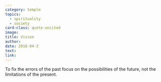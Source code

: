 ```yaml
---
category: temple
topics:
  - spirituality
  - society
card-class: quote-uncited
image:
title: Vision
author:
date: 2016-04-3
text:  
link:
---
```

To fix the errors of the past focus on the possibilities of the future, not the limitations of the present.
